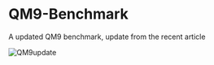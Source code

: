 # QM9-Benchmark
A updated QM9 benchmark, update from the recent article



![QM9update](https://github.com/user-attachments/assets/e36608c1-05c5-47e9-a1ad-42cdfb3fb060)

